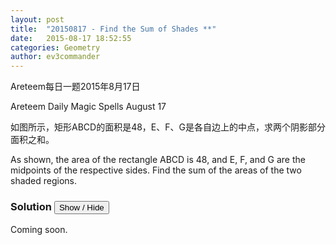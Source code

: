 ```yaml
---
layout: post
title:  "20150817 - Find the Sum of Shades **"
date:   2015-08-17 18:52:55
categories: Geometry
author: ev3commander
---
```

Areteem每日一题2015年8月17日

Areteem Daily Magic Spells August 17

<problem>


如图所示，矩形ABCD的面积是48，E、F、G是各自边上的中点，求两个阴影部分面积之和。


As shown, the area of the rectangle ABCD is 48, and E, F, and G are the midpoints of the respective sides. Find the sum of the areas of the two shaded regions.

</problem>


### Solution <button>Show / Hide</button>

<solution>

Coming soon.

</solution>

